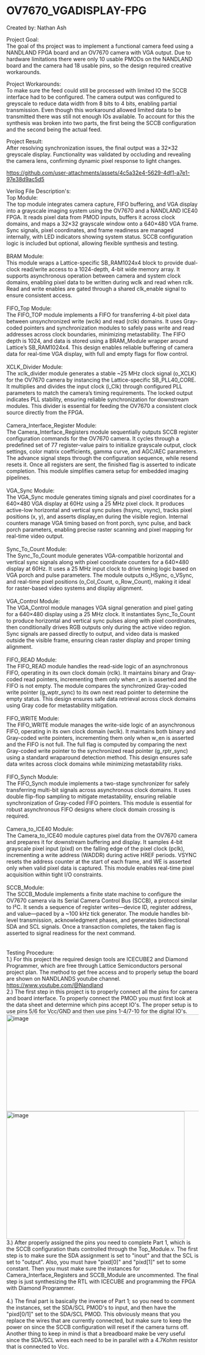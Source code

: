 # OV7670_VGADISPLAY-FPG
Created by: Nathan Ash

Project Goal:<br/>
The goal of ths project was to implement a functional camera feed using a NANDLAND FPGA board and an OV7670 camera with VGA output. Due to hardware limitations there were only 10 usable PMODs on the NANDLAND board and the camera had 18 usable pins, so the design required creative workarounds.

Project Workarounds:<br/>
To make sure the feed could still be processed with limited IO the SCCB interface had to be configured. The camera output was configured to greyscale to reduce data width from 8 bits to 4 bits, enabling partial transmission. Even though this workaround allowed limited data to be transmitted there was still not enough IOs available. To account for this the synthesis was broken into two parts, the first being the SCCB configuration and the second being the actual feed.

Project Result:<br/>
After resolving synchronization issues, the final output was a 32×32 greyscale display. Functionality was validated by occluding and revealing the camera lens, confirming dynamic pixel response to light changes.


https://github.com/user-attachments/assets/4c5a32e4-5629-4df1-a7e1-97e38d9ac5d5

Verilog File Description's:<br/>
Top Module:<br/>
The top module integrates camera capture, FIFO buffering, and VGA display into a grayscale imaging system using the OV7670 and a NANDLAND ICE40 FPGA. It reads pixel data from PMOD inputs, buffers it across clock domains, and maps a 32×32 grayscale window onto a 640×480 VGA frame. Sync signals, pixel coordinates, and frame readiness are managed internally, with LED indicators showing system status. SCCB configuration logic is included but optional, allowing flexible synthesis and testing.<br/>
<br/>
BRAM Module:<br/>
 This module wraps a Lattice-specific SB_RAM1024x4 block to provide dual-clock read/write access to a 1024-depth, 4-bit wide memory array. It supports asynchronous operation between camera and system clock domains, enabling pixel data to be written during wclk and read when rclk. Read and write enables are gated through a shared clk_enable signal to ensure consistent access.<br/>
 <br/>
FIFO_Top Module:<br/>
The FIFO_TOP module implements a FIFO for transferring 4-bit pixel data between unsynchronized write (wclk) and read (rclk) domains. It uses Gray-coded pointers and synchronization modules to safely pass write and read addresses across clock boundaries, minimizing metastability. The FIFO depth is 1024, and data is stored using a BRAM_Module wrapper around Lattice’s SB_RAM1024x4. This design enables reliable buffering of camera data for real-time VGA display, with full and empty flags for flow control.<br/>
<br/>
XCLK_Divider Module:<br/>
The xclk_divider module generates a stable ~25 MHz clock signal (o_XCLK) for the OV7670 camera by instancing the Lattice-specific SB_PLL40_CORE. It multiplies and divides the input clock (i_Clk) through configured PLL parameters to match the camera’s timing requirements. The locked output indicates PLL stability, ensuring reliable synchronization for downstream modules. This divider is essential for feeding the OV7670 a consistent clock source directly from the FPGA.<br/>
<br/>
Camera_Interface_Register Module:<br/>
The Camera_Interface_Registers module sequentially outputs SCCB register configuration commands for the OV7670 camera. It cycles through a predefined set of 77 register-value pairs to initialize grayscale output, clock settings, color matrix coefficients, gamma curve, and AGC/AEC parameters. The advance signal steps through the configuration sequence, while resend resets it. Once all registers are sent, the finished flag is asserted to indicate completion. This module simplifies camera setup for embedded imaging pipelines.<br/>
<br/>
VGA_Sync Module:<br/>
The VGA_Sync module generates timing signals and pixel coordinates for a 640×480 VGA display at 60Hz using a 25 MHz pixel clock. It produces active-low horizontal and vertical sync pulses (hsync, vsync), tracks pixel positions (x, y), and asserts display_en during the visible region. Internal counters manage VGA timing based on front porch, sync pulse, and back porch parameters, enabling precise raster scanning and pixel mapping for real-time video output.<br/>
<br/>
Sync_To_Count Module:<br/>
The Sync_To_Count module generates VGA-compatible horizontal and vertical sync signals along with pixel coordinate counters for a 640×480 display at 60Hz. It uses a 25 MHz input clock to drive timing logic based on VGA porch and pulse parameters. The module outputs o_HSync, o_VSync, and real-time pixel positions (o_Col_Count, o_Row_Count), making it ideal for raster-based video systems and display alignment.<br/>
<br/>
VGA_Control Module:<br/>
The VGA_Control module manages VGA signal generation and pixel gating for a 640×480 display using a 25 MHz clock. It instantiates Sync_To_Count to produce horizontal and vertical sync pulses along with pixel coordinates, then conditionally drives RGB outputs only during the active video region. Sync signals are passed directly to output, and video data is masked outside the visible frame, ensuring clean raster display and proper timing alignment.<br/>
<br/>
FIFO_READ Module:<br/>
The FIFO_READ module handles the read-side logic of an asynchronous FIFO, operating in its own clock domain (rclk). It maintains binary and Gray-coded read pointers, incrementing them only when r_en is asserted and the FIFO is not empty. The module compares the synchronized Gray-coded write pointer (g_wptr_sync) to its own next read pointer to determine the empty status. This design ensures safe data retrieval across clock domains using Gray code for metastability mitigation.<br/>
<br/>
FIFO_WRITE Module:<br/>
The FIFO_WRITE module manages the write-side logic of an asynchronous FIFO, operating in its own clock domain (wclk). It maintains both binary and Gray-coded write pointers, incrementing them only when w_en is asserted and the FIFO is not full. The full flag is computed by comparing the next Gray-coded write pointer to the synchronized read pointer (g_rptr_sync) using a standard wraparound detection method. This design ensures safe data writes across clock domains while minimizing metastability risks.<br/>
<br/>
FIFO_Synch Module:<br/>
The FIFO_Synch module implements a two-stage synchronizer for safely transferring multi-bit signals across asynchronous clock domains. It uses double flip-flop sampling to mitigate metastability, ensuring reliable synchronization of Gray-coded FIFO pointers. This module is essential for robust asynchronous FIFO designs where clock domain crossing is required.<br/>
<br/>
Camera_to_ICE40 Module:<br/>
The Camera_to_ICE40 module captures pixel data from the OV7670 camera and prepares it for downstream buffering and display. It samples 4-bit grayscale pixel input (pixd) on the falling edge of the pixel clock (pclk), incrementing a write address (WADDR) during active HREF periods. VSYNC resets the address counter at the start of each frame, and WE is asserted only when valid pixel data is captured. This module enables real-time pixel acquisition within tight I/O constraints.<br/>
<br/>
SCCB_Module:<br/>
The SCCB_Module implements a finite state machine to configure the OV7670 camera via its Serial Camera Control Bus (SCCB), a protocol similar to I²C. It sends a sequence of register writes—device ID, register address, and value—paced by a ~100 kHz tick generator. The module handles bit-level transmission, acknowledgment phases, and generates bidirectional SDA and SCL signals. Once a transaction completes, the taken flag is asserted to signal readiness for the next command.<br/>
<br/>
<br/>
Testing Procedure:<br/>
1.) For this project the required design tools are ICECUBE2 and Diamond Programmer, which are free through Lattice Semiconductors personal project plan. The method to get free access and to properly setup the board are shown on NANDLANDS youtube channel.
<br/>
https://www.youtube.com/@Nandland
<br/>
2.) The first step in this project is to properly connect all the pins for camera and board interface. To properly connect the PMOD you must first look at the data sheet and determine which pins accept IO's. The proper setup is to use pins 5/6 for Vcc/GND and then use pins 1-4/7-10 for the digital IO's.
<br/>
<img width="577" height="253" alt="image" src="https://github.com/user-attachments/assets/d8ff4a50-a6af-42f8-a11b-488fe68ed38f" />
<img width="467" height="334" alt="image" src="https://github.com/user-attachments/assets/0d16ebd8-2ec1-4421-a576-a8e95dbb9d85" /><br/>
3.) After properly assigned the pins you need to complete Part 1, which is the SCCB configuration thats controlled through the Top_Module.v. The first step is to make sure the SDA assignment is set to "inout" and that the SCL is set to "output". Also, you must have "pixd[0]" and "pixd[1]" set to some constant. Then you must make sure the instances for Camera_Interface_Registers and SCCB_Module are uncommented. The final step is just synthesizing the RTL with ICECUBE and programming the FPGA with Diamond Programmer. <br/>
<br/>
4.) The final part is basically the inverse of Part 1; so you need to comment the instances, set the SDA/SCL PMOD's to input, and then have the "pixd[0/1]" set to the SDA/SCL PMOD. This obviously means that you replace the wires that are currently connected, but make sure to keep the power on since the SCCB configuration will reset if the camera turns off. Another thing to keep in mind is that a breadboard make be very useful since the SDA/SCL wires each need to be in parallel with a 4.7Kohm resistor that is connected to Vcc. 




